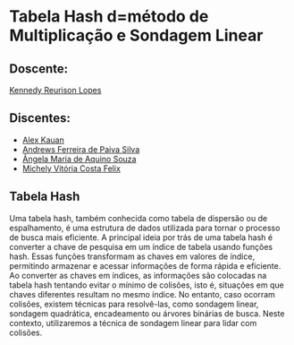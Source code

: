 # Tabela Hash d=método de Multiplicação e Sondagem Linear 

## Doscente:
   [Kennedy Reurison Lopes](https://github.com/kennedyufersa)

## Discentes:
- [Alex Kauan](https://github.com/AlexKauan)
- [Andrews Ferreira de Paiva Silva](https://github.com/TheFonci)
- [Ângela Maria de Aquino Souza](https://github.com/angellusj)
- [Michely Vitória Costa Felix](https://github.com/MichelyFelix)

## Tabela Hash


Uma tabela hash, também conhecida como tabela de dispersão ou de espalhamento, é uma estrutura de dados utilizada para tornar o processo de busca mais eficiente. A principal ideia por trás de uma tabela hash é converter a chave de pesquisa em um índice de tabela usando funções hash. Essas funções transformam as chaves em valores de índice, permitindo armazenar e acessar informações de forma rápida e eficiente.
Ao converter as chaves em índices, as informações são colocadas na tabela hash tentando evitar o mínimo de colisões, isto é, situações em que chaves diferentes resultam no mesmo índice. No entanto, caso ocorram colisões, existem técnicas para resolvê-las, como sondagem linear, sondagem quadrática, encadeamento ou árvores binárias de busca. Neste contexto, utilizaremos a técnica de sondagem linear para lidar com colisões.
